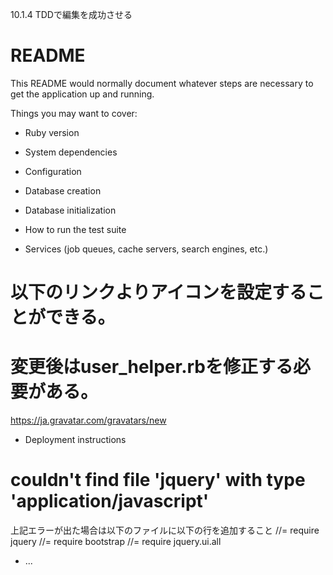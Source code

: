 10.1.4 TDDで編集を成功させる

# README

This README would normally document whatever steps are necessary to get the
application up and running.

Things you may want to cover:

* Ruby version

* System dependencies

* Configuration

* Database creation

* Database initialization

* How to run the test suite

* Services (job queues, cache servers, search engines, etc.)

# 以下のリンクよりアイコンを設定することができる。
# 変更後はuser_helper.rbを修正する必要がある。
https://ja.gravatar.com/gravatars/new


* Deployment instructions
# couldn't find file 'jquery' with type 'application/javascript'
上記エラーが出た場合は以下のファイルに以下の行を追加すること
//= require jquery
//= require bootstrap
//= require jquery.ui.all
* ...
